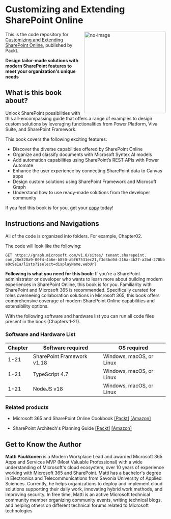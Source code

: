 # Customizing and Extending SharePoint Online

<a href="https://www.packtpub.com/product/customizing-and-extending-sharepoint-online/9781803244891"><img src="https://content.packt.com/B18660/cover_image_small.jpg" alt="no-image" height="256px" align="right"></a>

This is the code repository for [Customizing and Extending SharePoint Online](https://www.packtpub.com/product/customizing-and-extending-sharepoint-online/9781803244891), published by Packt.

**Design tailor-made solutions with modern SharePoint features to meet your organization's unique needs**

## What is this book about?
Unlock SharePoint possibilities with this all-encompassing guide that offers a range of examples to design custom solutions by leveraging functionalities from Power Platform, Viva Suite, and SharePoint Framework.	

This book covers the following exciting features:
* Discover the diverse capabilities offered by SharePoint Online
* Organize and classify documents with Microsoft Syntex AI models
* Add automation capabilities using SharePoint’s REST APIs with Power Automate
* Enhance the user experience by connecting SharePoint data to Canvas apps
* Design custom solutions using SharePoint Framework and Microsoft Graph
* Understand how to use ready-made solutions from the developer community

If you feel this book is for you, get your [copy](https://www.amazon.com/Customizing-Extending-SharePoint-Online-organizations/dp/1803244895/ref=sr_1_1?crid=36WV909I6T6CI&dib=eyJ2IjoiMSJ9.kazKZOo-UZC5TJfsGb4fJQ.pUh3q2-AIlXk3XVjDhS1ejInpuumwcau9NUvYJrU9Gw&dib_tag=se&keywords=customizing+and+extending+sharepoint+online&qid=1711346782&sprefix=SharePoint+Extend%2Caps%2C284&sr=8-1) today!


## Instructions and Navigations
All of the code is organized into folders. For example, Chapter02.

The code will look like the following:
```
GET https://graph.microsoft.com/v1.0/sites/ tenant.sharepoint.
com,28e328a9-00f4-4b6e-b850-abf67531ec21,f3d3bc0d-216a-4b27-a2bd-278bb
a0c9e1a/lists?$select=displayName,webUrl
```

**Following is what you need for this book:**
If you’re a SharePoint administrator or developer who wants to learn more about building modern experiences in SharePoint Online, this book is for you. Familiarity with SharePoint and Microsoft 365 is recommended. Specifically curated for roles overseeing collaboration solutions in Microsoft 365, this book offers comprehensive coverage of modern SharePoint Online capabilities and extensibility options.

With the following software and hardware list you can run all code files present in the book (Chapters 1-21).

### Software and Hardware List
| Chapter | Software required | OS required |
| -------- | ------------------------------------ | ----------------------------------- |
| 1-21 | SharePoint Framework v1.18 | Windows, macOS, or Linux |
| 1-21 | TypeScript 4.7 | Windows, macOS, or Linux |
| 1-21 | NodeJS v18 | Windows, macOS, or Linux


### Related products
* Microsoft 365 and SharePoint Online Cookbook [[Packt]](https://www.packtpub.com/product/microsoft-365-and-sharepoint-online-cookbook-second-edition/9781803243177) [[Amazon]](https://www.amazon.com/SharePoint-Architects-Planning-Guide-collaboration/dp/1803249366/ref=sr_1_1?crid=M8E090A31BQE&dib=eyJ2IjoiMSJ9.LRphRwDn-e71G84mqHzdIPkGhvezyywzZq-zEBk2wRhj3asYM7BKzjuLE6FnQr_K1sEz0EhsqjUU3VuFuMdjg1fqjSKo_B4tMQArRLUEwQmCsgOiEF9UQCbIJhxqmzeJWrUeBedqKPQ_BF6UOe8CMTexyWVqfF-pGr__Tl027YF_A4JuQx8ARd-HTTO_Ah0eftiq1jThQ5e4u-KrxDIatQ.77L8BDAp1j3JCTQXVgmiwuYz6N2ocU8tTUHSN9RPKYw&dib_tag=se&keywords=sharepoint+architect%27s+planning+guide&qid=1711347181&sprefix=sharepoint+arc%2Caps%2C372&sr=8-1)

* SharePoint Architech's Planning Guide [[Packt]](https://www.packtpub.com/product/sharepoint-architects-planning-guide/9781803249360) [[Amazon]](https://www.amazon.com/SharePoint-Architects-Planning-Guide-collaboration/dp/1803249366/ref=sr_1_1?crid=M8E090A31BQE&dib=eyJ2IjoiMSJ9.LRphRwDn-e71G84mqHzdIPkGhvezyywzZq-zEBk2wRhj3asYM7BKzjuLE6FnQr_K1sEz0EhsqjUU3VuFuMdjg1fqjSKo_B4tMQArRLUEwQmCsgOiEF9UQCbIJhxqmzeJWrUeBedqKPQ_BF6UOe8CMTexyWVqfF-pGr__Tl027YF_A4JuQx8ARd-HTTO_Ah0eftiq1jThQ5e4u-KrxDIatQ.77L8BDAp1j3JCTQXVgmiwuYz6N2ocU8tTUHSN9RPKYw&dib_tag=se&keywords=sharepoint+architect%27s+planning+guide&qid=1711347181&sprefix=sharepoint+arc%2Caps%2C372&sr=8-1)

## Get to Know the Author
**Matti Paukkonen**
is a Modern Workplace Lead and awarded Microsoft 365 Apps and Services MVP (Most Valuable Professional) with a wide understanding of Microsoft's cloud ecosystem, over 10 years of experience working with Microsoft 365 and SharePoint. Matti has a bachelor's degree in Electronics and Telecommunications from Savonia University of Applied Sciences. Currently, he helps organizations to deploy and implement cloud solutions supporting their daily work, innovating hybrid work methods, and improving security. In free time, Matti is an active Microsoft technical community member organizing community events, writing technical blogs, and helping others on different technical forums related to Microsoft technologies
